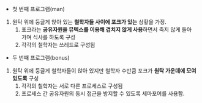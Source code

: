 - 첫 번째 프로그램(man)
1. 원탁 위에 둥글게 앉아 있는 **철학자들 사이에 포크가 있는** 상황을 가정.
    1. 포크라는 **공유자원을 뮤텍스를 이용해 겹치지 않게 사용**하면서 죽지 않게 돌아가며 식사를 하도록 구성
    2. 각각의 철학자는 쓰레드로 구성됨
- 두 번째 프로그램(bonus)
1. 원탁 위에 둥글게 철학자들이 앉아 있지만 철학자 수만큼 포크가 **원탁 가운데에 모여있도록** 구성
    1. 각각의 철학자는 서로 다른 프로세스로 구성됨
    2. 프로세스 간 공유자원의 동시 접근을 방지할 수 있도록 세마포어를 사용함.

